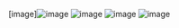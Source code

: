 [image]![image](https://github.com/user-attachments/assets/8c1e100e-6beb-4969-b4ae-bbb0444fb6e0)
![image](https://github.com/user-attachments/assets/5d581be9-0e81-4135-a363-3f28ca5b8292)
![image](https://github.com/user-attachments/assets/6704ef98-e2f9-4731-965d-cac9aa8b2dd3)
![image](https://github.com/user-attachments/assets/f95efcf9-eeb0-4c36-b918-9327eb007377)
